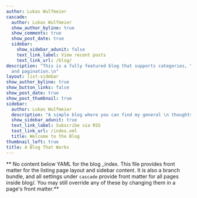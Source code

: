 ```yaml
---
author: Lukas Wulfmeier
cascade:
  author: Lukas Wulfmeier
  show_author_byline: true
  show_comments: true
  show_post_date: true
  sidebar:
    show_sidebar_adunit: false
    text_link_label: View recent posts
    text_link_url: /blog/
description: "This is a fully featured blog that supports categories, \n tags, series,
  and pagination.\n"
layout: list-sidebar
show_author_byline: true
show_button_links: false
show_post_date: true
show_post_thumbnail: true
sidebar:
  author: Lukas Wulfmeier
  description: "A simple blog where you can find my general \n thoughts and rants that I come up with at a given time. \n Thoughts and opinions are quite fluid which means that some may have notes informing how these may have changed."
  show_sidebar_adunit: true
  text_link_label: Subscribe via RSS
  text_link_url: /index.xml
  title: Welcome to the Blog
thumbnail_left: true
title: A Blog That Works
---
```


** No content below YAML for the blog _index. This file provides front matter for the listing page layout and sidebar content. It is also a branch bundle, and all settings under `cascade` provide front matter for all pages inside blog/. You may still override any of these by changing them in a page's front matter.**
